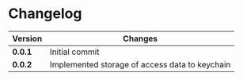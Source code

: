 # Changelog

Version | Changes
--- | ---
**0.0.1** | Initial commit
**0.0.2** | Implemented storage of access data to keychain

